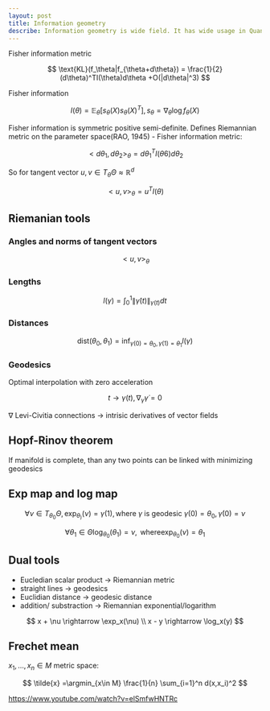 ```yaml
---
layout: post
title: Information geometry
describe: Information geometry is wide field. It has wide usage in Quantum Mechanics and Bayessian Inference. I'll make an overview of tools, that can come handy for your studying. 
---
```




Fisher information metric

$$
    \text{KL}(f_\theta|f_{\theta+d\theta}) = \frac{1}{2} (d\theta)^TI(\theta)d\theta +O(|d\theta|^3)
$$


Fisher information

$$
    I(\theta) = \mathbb{E}_\theta[s_\theta(X)s_\theta(X)^T], s_\theta = \nabla_\theta \log f_\theta(X)
$$

Fisher information is symmetric positive semi-definite. Defines Riemannian metric on the parameter space(RAO, 1945) - Fisher information metric:

$$
    <d\theta_1, d\theta_2>_\theta = d\theta_1^T I(\theta6) d\theta_2
$$

So for tangent vector  $u,v \in T_\theta \Theta \approx \mathbb{R}^d$

$$
    <u,v>_\theta = u^T I(\theta)
$$

## Riemanian tools

### Angles and norms of tangent vectors

$$
    <u,v>_\theta
$$

### Lengths 

$$
    l(\gamma) = \int_0^1 \|\dot{\gamma}(t)\|_{\gamma(t)}dt
$$  

### Distances

$$
    \text{dist}(\theta_0,\theta_1) = \inf_{\gamma(0)=\theta_0, \gamma(1)=\theta_1} l(\gamma)
$$

### Geodesics

Optimal interpolation with zero acceleration

$$
    t \rightarrow \gamma(t), \nabla_{\dot{\gamma}} \dot{\gamma} =0  
$$

$\nabla$ Levi-Civitia connections -> intrisic derivatives of vector fields


## Hopf-Rinov theorem

If manifold is complete, than any two points can be linked with minimizing geodesics

## Exp map and log map

$$
    \forall \nu \in T_{\theta_0} \Theta, \exp_{\theta_)}(\nu)=\gamma(1), \text{where } \gamma \text{ is geodesic } \gamma(0)=\theta_0, \dot{\gamma}(0)=\nu 
$$


$$
    \forall \theta_1 \in \Theta \log_{\theta_0} (\theta_1) = \nu, \text{ where} \exp_{\theta_0}(\nu)=\theta_1
$$

## Dual tools

- Eucledian scalar product $\rightarrow$ Riemannian metric
- straight lines $\rightarrow$ geodesics
- Euclidian distance $\rightarrow$ geodesic distance
- addition/ substraction $\rightarrow$ Riemannian exponential/logarithm

$$
    x + \nu \rightarrow \exp_x(\nu) \\
    x - y \rightarrow \log_x(y)
$$

## Frechet mean

$x_1,\dots, x_n \in M$ metric space:


$$
    \tilde{x} =\argmin_{x\in M} \frac{1}{n} \sum_{i=1}^n d(x,x_i)^2
$$



https://www.youtube.com/watch?v=elSmfwHNTRc